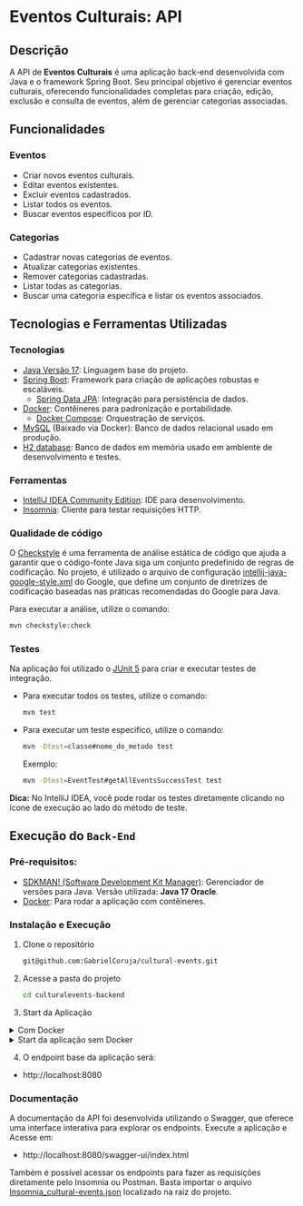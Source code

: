 # Eventos Culturais: API

## Descrição

A API de **Eventos Culturais** é uma aplicação back-end desenvolvida com Java e o framework Spring
Boot. Seu principal objetivo é gerenciar eventos culturais, oferecendo funcionalidades completas
para criação, edição, exclusão e consulta de eventos, além de gerenciar categorias associadas.

## Funcionalidades

### Eventos

- Criar novos eventos culturais.
- Editar eventos existentes.
- Excluir eventos cadastrados.
- Listar todos os eventos.
- Buscar eventos específicos por ID.

### Categorias

- Cadastrar novas categorias de eventos.
- Atualizar categorias existentes.
- Remover categorias cadastradas.
- Listar todas as categorias.
- Buscar uma categoria específica e listar os eventos associados.

## Tecnologias e Ferramentas Utilizadas

### Tecnologias

- [Java Versão 17](https://www.oracle.com/java/technologies/javase/jdk17-archive-downloads.html):
  Linguagem base do projeto.
- [Spring Boot](https://spring.io/projects/spring-boot): Framework para criação de aplicações
  robustas e escaláveis.
    - [Spring Data JPA](https://spring.io/projects/spring-data-jpa): Integração para persistência de
      dados.
- [Docker](https://docs.docker.com/engine/install/): Contêineres para padronização e portabilidade.
    - [Docker Compose](https://docs.docker.com/compose/): Orquestração de serviços.
- [MySQL](https://www.mysql.com/) (Baixado via Docker): Banco de dados relacional usado em produção.
- [H2 database](https://www.h2database.com/html/main.html): Banco de dados em memória usado em
  ambiente de desenvolvimento e testes.

### Ferramentas

- [IntelliJ IDEA Community Edition](https://www.jetbrains.com/pt-br/idea/): IDE para
  desenvolvimento.
- [Insomnia](https://insomnia.rest/): Cliente para testar requisições HTTP.

### Qualidade de código

O [Checkstyle](https://checkstyle.sourceforge.io/) é uma ferramenta de análise estática de código
que ajuda a garantir que o código-fonte Java siga um conjunto predefinido de regras de codificação.
No projeto, é utilizado o arquivo de
configuração [intellij-java-google-style.xml](https://github.com/google/styleguide/blob/gh-pages/intellij-java-google-style.xml)
do Google, que define um conjunto de diretrizes de codificação baseadas nas práticas recomendadas do
Google para Java.

Para executar a análise, utilize o comando:

```sh
mvn checkstyle:check
```

### Testes

Na aplicação foi utilizado o [JUnit 5](https://junit.org/junit5/) para criar e executar testes de
integração.

- Para executar todos os testes, utilize o comando:

    ```sh
    mvn test
    ```

- Para executar um teste específico, utilize o comando:

   ```sh
   mvn -Dtest=classe#nome_do_metodo test
   ```

  Exemplo:

   ```sh
   mvn -Dtest=EventTest#getAllEventsSuccessTest test
   ```

**Dica:** No IntelliJ IDEA, você pode rodar os testes diretamente clicando no ícone de execução ao
lado do método de teste.

## Execução do `Back-End`

### Pré-requisitos:

- [SDKMAN! (Software Development Kit Manager)](https://sdkman.io/): Gerenciador de versões para
  Java. Versão utilizada: **Java 17 Oracle**.
- [Docker](https://docs.docker.com/engine/install/): Para rodar a aplicação com contêineres.

### Instalação e Execução

1. Clone o repositório
   ```sh
   git@github.com:GabrielCoruja/cultural-events.git
    ```

2. Acesse a pasta do projeto
   ```sh
   cd culturalevents-backend
   ```

3. Start da Aplicação

<details>
  <summary>Com Docker</summary>

- Para subir a aplicação e o banco de dados:

    ```sh
    docker-compose up -d --build
    ```

**Obs**: Os dados serão persistidos no banco MySQL.

</details>

<details>
  <summary>Start da aplicação sem Docker</summary>

- Instalação e compilação dos recursos necessários:
   ```sh
   mvn install -DskipTests
   ```

- Iniciar a aplicação e o banco de dados:
   ```sh
   mvn spring-boot:run
   ```

**Obs**: Os dados serão persistidos no banco H2 em memória.

</details>

4. O endpoint base da aplicação será:

- http://localhost:8080

### Documentação

A documentação da API foi desenvolvida utilizando o Swagger, que oferece uma interface interativa para explorar os endpoints. Execute a aplicação e Acesse em:

- http://localhost:8080/swagger-ui/index.html

Também é possível acessar os endpoints para fazer as requisições diretamente pelo Insomnia ou Postman. Basta importar o arquivo [Insomnia_cultural-events.json](https://github.com/GabrielCoruja/cultural-events/blob/main/culturalevents-backend/Insomnia_cultural-events.json) localizado na raiz do projeto.
